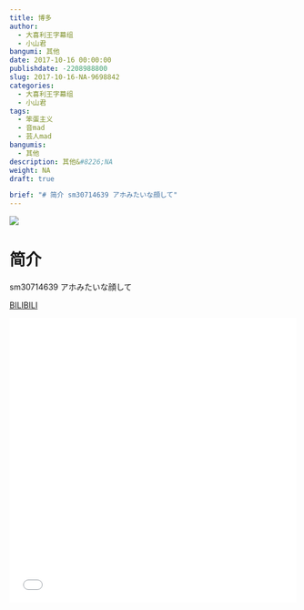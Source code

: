 ```yaml
---
title: 博多
author: 
  - 大喜利王字幕组
  - 小山君
bangumi: 其他
date: 2017-10-16 00:00:00
publishdate: -2208988800
slug: 2017-10-16-NA-9698842
categories: 
  - 大喜利王字幕组
  - 小山君
tags: 
  - 笨蛋主义
  - 音mad
  - 芸人mad
bangumis: 
  - 其他
description: 其他&#8226;NA
weight: NA
draft: true

brief: "# 简介 sm30714639 アホみたいな顔して"
---
```


![](https://i.imgur.com/mNvs9Ko.jpg)

# 简介  
sm30714639
アホみたいな顔して

  [BILIBILI](https://www.bilibili.com/video/av9698842/)


<div class="vcontainer">  <iframe class='video' src="//www.bilibili.com/blackboard/player.html?aid=9698842" width="100%" height="500" frameborder="0" allowfullscreen="allowfullscreen"></iframe></div>
